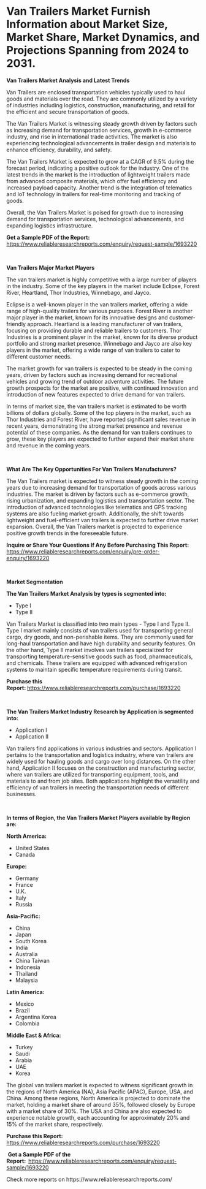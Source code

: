 <p><h1>Van Trailers Market Furnish Information about Market Size, Market Share, Market Dynamics, and Projections Spanning from 2024 to 2031.</h1></p><p><strong>Van Trailers Market Analysis and Latest Trends</strong></p>
<p><p>Van Trailers are enclosed transportation vehicles typically used to haul goods and materials over the road. They are commonly utilized by a variety of industries including logistics, construction, manufacturing, and retail for the efficient and secure transportation of goods.</p><p>The Van Trailers Market is witnessing steady growth driven by factors such as increasing demand for transportation services, growth in e-commerce industry, and rise in international trade activities. The market is also experiencing technological advancements in trailer design and materials to enhance efficiency, durability, and safety.</p><p>The Van Trailers Market is expected to grow at a CAGR of 9.5% during the forecast period, indicating a positive outlook for the industry. One of the latest trends in the market is the introduction of lightweight trailers made from advanced composite materials, which offer fuel efficiency and increased payload capacity. Another trend is the integration of telematics and IoT technology in trailers for real-time monitoring and tracking of goods.</p><p>Overall, the Van Trailers Market is poised for growth due to increasing demand for transportation services, technological advancements, and expanding logistics infrastructure.</p></p>
<p><strong>Get a Sample PDF of the Report:&nbsp;</strong> <a href="https://www.reliableresearchreports.com/enquiry/request-sample/1693220">https://www.reliableresearchreports.com/enquiry/request-sample/1693220</a></p>
<p>&nbsp;</p>
<p><strong>Van Trailers Major Market Players</strong></p>
<p><p>The van trailers market is highly competitive with a large number of players in the industry. Some of the key players in the market include Eclipse, Forest River, Heartland, Thor Industries, Winnebago, and Jayco.</p><p>Eclipse is a well-known player in the van trailers market, offering a wide range of high-quality trailers for various purposes. Forest River is another major player in the market, known for its innovative designs and customer-friendly approach. Heartland is a leading manufacturer of van trailers, focusing on providing durable and reliable trailers to customers. Thor Industries is a prominent player in the market, known for its diverse product portfolio and strong market presence. Winnebago and Jayco are also key players in the market, offering a wide range of van trailers to cater to different customer needs.</p><p>The market growth for van trailers is expected to be steady in the coming years, driven by factors such as increasing demand for recreational vehicles and growing trend of outdoor adventure activities. The future growth prospects for the market are positive, with continued innovation and introduction of new features expected to drive demand for van trailers.</p><p>In terms of market size, the van trailers market is estimated to be worth billions of dollars globally. Some of the top players in the market, such as Thor Industries and Forest River, have reported significant sales revenue in recent years, demonstrating the strong market presence and revenue potential of these companies. As the demand for van trailers continues to grow, these key players are expected to further expand their market share and revenue in the coming years.</p></p>
<p>&nbsp;</p>
<p><strong>What Are The Key Opportunities For Van Trailers Manufacturers?</strong></p>
<p><p>The Van Trailers market is expected to witness steady growth in the coming years due to increasing demand for transportation of goods across various industries. The market is driven by factors such as e-commerce growth, rising urbanization, and expanding logistics and transportation sector. The introduction of advanced technologies like telematics and GPS tracking systems are also fueling market growth. Additionally, the shift towards lightweight and fuel-efficient van trailers is expected to further drive market expansion. Overall, the Van Trailers market is projected to experience positive growth trends in the foreseeable future.</p></p>
<p><strong>Inquire or Share Your Questions If Any Before Purchasing This Report:</strong> <a href="https://www.reliableresearchreports.com/enquiry/pre-order-enquiry/1693220">https://www.reliableresearchreports.com/enquiry/pre-order-enquiry/1693220</a></p>
<p>&nbsp;</p>
<p><strong>Market Segmentation</strong></p>
<p><strong>The Van Trailers Market Analysis by types is segmented into:</strong></p>
<p><ul><li>Type I</li><li>Type II</li></ul></p>
<p><p>Van Trailers Market is classified into two main types - Type I and Type II. Type I market mainly consists of van trailers used for transporting general cargo, dry goods, and non-perishable items. They are commonly used for long-haul transportation and have high durability and security features. On the other hand, Type II market involves van trailers specialized for transporting temperature-sensitive goods such as food, pharmaceuticals, and chemicals. These trailers are equipped with advanced refrigeration systems to maintain specific temperature requirements during transit.</p></p>
<p><strong>Purchase this Report:&nbsp;</strong><a href="https://www.reliableresearchreports.com/purchase/1693220">https://www.reliableresearchreports.com/purchase/1693220</a></p>
<p>&nbsp;</p>
<p><strong>The Van Trailers Market Industry Research by Application is segmented into:</strong></p>
<p><ul><li>Application I</li><li>Application II</li></ul></p>
<p><p>Van trailers find applications in various industries and sectors. Application I pertains to the transportation and logistics industry, where van trailers are widely used for hauling goods and cargo over long distances. On the other hand, Application II focuses on the construction and manufacturing sector, where van trailers are utilized for transporting equipment, tools, and materials to and from job sites. Both applications highlight the versatility and efficiency of van trailers in meeting the transportation needs of different businesses.</p></p>
<p>&nbsp;</p>
<p><strong>In terms of Region, the Van Trailers Market Players available by Region are:</strong></p>
<p>
    <p> <strong> North America: </strong>
        <ul>
            <li>United States</li>
            <li>Canada</li>
        </ul>
        </p> 
    <p> <strong> Europe: </strong>
        <ul>
            <li>Germany</li>
            <li>France</li>
            <li>U.K.</li>
            <li>Italy</li>
            <li>Russia</li>
        </ul>
        </p> 
    <p> <strong> Asia-Pacific: </strong>
        <ul>
            <li>China</li>
            <li>Japan</li>
            <li>South Korea</li>
            <li>India</li>
            <li>Australia</li>
            <li>China Taiwan</li>
            <li>Indonesia</li>
            <li>Thailand</li>
            <li>Malaysia</li>
        </ul>
        </p> 
    <p> <strong> Latin America: </strong>
        <ul>
            <li>Mexico</li>
            <li>Brazil</li>
            <li>Argentina Korea</li>
            <li>Colombia</li>
        </ul>
        </p> 
    <p> <strong> Middle East & Africa: </strong>
        <ul>
            <li>Turkey</li>
            <li>Saudi</li>
            <li>Arabia</li>
            <li>UAE</li>
            <li>Korea</li>
        </ul>
    </p>
    </p>
<p><p>The global van trailers market is expected to witness significant growth in the regions of North America (NA), Asia Pacific (APAC), Europe, USA, and China. Among these regions, North America is projected to dominate the market, holding a market share of around 35%, followed closely by Europe with a market share of 30%. The USA and China are also expected to experience notable growth, each accounting for approximately 20% and 15% of the market share, respectively.</p></p>
<p><strong>Purchase this Report: </strong><a href="https://www.reliableresearchreports.com/purchase/1693220">https://www.reliableresearchreports.com/purchase/1693220</a></p>
<p>&nbsp;<strong>Get a Sample PDF of the Report:&nbsp;&nbsp;</strong><a href="https://www.reliableresearchreports.com/enquiry/request-sample/1693220">https://www.reliableresearchreports.com/enquiry/request-sample/1693220</a></p>
<p><strong></strong></p>
<p>Check more reports on https://www.reliableresearchreports.com/</p>